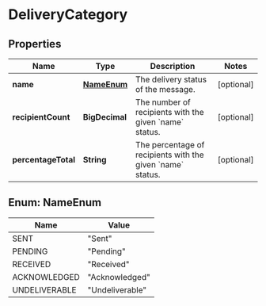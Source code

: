 

# DeliveryCategory


## Properties

| Name | Type | Description | Notes |
|------------ | ------------- | ------------- | -------------|
|**name** | [**NameEnum**](#NameEnum) | The delivery status of the message. |  [optional] |
|**recipientCount** | **BigDecimal** | The number of recipients with the given &#x60;name&#x60; status. |  [optional] |
|**percentageTotal** | **String** | The percentage of recipients with the given &#x60;name&#x60; status. |  [optional] |



## Enum: NameEnum

| Name | Value |
|---- | -----|
| SENT | &quot;Sent&quot; |
| PENDING | &quot;Pending&quot; |
| RECEIVED | &quot;Received&quot; |
| ACKNOWLEDGED | &quot;Acknowledged&quot; |
| UNDELIVERABLE | &quot;Undeliverable&quot; |



